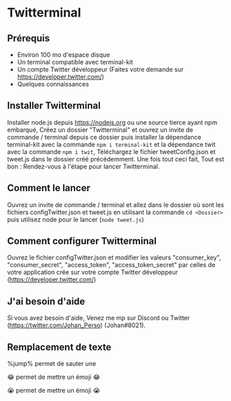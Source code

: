 # Twitterminal

## Prérequis

  - Environ 100 mo d'espace disque
  - Un terminal compatible avec terminal-kit
  - Un compte Twitter développeur (Faites votre demande sur https://developer.twitter.com/)
  - Quelques connaissances


## Installer Twitterminal

Installer node.js depuis https://nodejs.org ou une source tierce ayant npm embarqué, Créez un dossier "Twitterminal" et ouvrez un invite de commande / terminal depuis ce dossier puis installer la dépendance terminal-kit avec la commande `npm i terminal-kit` et la dépendance twit avec la commande `npm i twit`, Téléchargez le fichier tweetConfig.json et tweet.js dans le dossier créé précédemment. Une fois tout ceci fait, Tout est bon : Rendez-vous à l'étape pour lancer Twitterminal.


## Comment le lancer

Ouvrez un invite de commande / terminal et allez dans le dossier où sont les fichiers configTwitter.json et tweet.js en utilisant la commande `cd <Dossier>` puis utilisez node pour le lancer (`node tweet.js`)


## Comment configurer Twitterminal

Ouvrez le fichier configTwitter.json et modifier les valeurs "consumer_key", "consumer_secret", "access_token", "access_token_secret" par celles de votre application crée sur votre compte Twitter développeur (https://developer.twitter.com/)


## J'ai besoin d'aide

Si vous avez besoin d'aide, Venez me mp sur Discord ou Twitter (https://twitter.com/Johan_Perso) (Johan#8021).


## Remplacement de texte

%jump% permet de sauter une 

:joy: permet de mettre un émoji 😂

:sob: permet de mettre un émoji 😭

